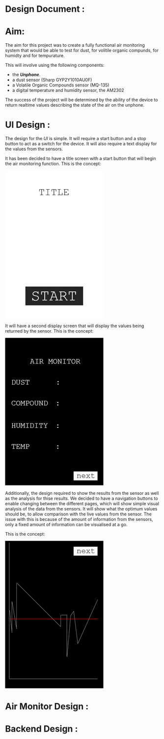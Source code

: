 # __Design__ __Document__ :

# Aim:

The aim for this project was to create a fully functional air monitoring system that would be able to test for dust, for volitile organic compunds, for humidty and for tempurature.

This will involve using the following components:
 - the ___Unphone___.
 - a dust sensor (Sharp GYP2Y1010AU0F)
 - a Volatile Organic Compounds sensor (MQ-135)
 - a digital temperature and humidity sensor, the AM2302

The success of the project will be determined by the ability of the device to return realtime values describing the state of the air on the unphone.

# UI Design :

The design for the _UI_ is simple. It will require a start button and a stop button to act as a switch for the device. It will also require a text display for the values from the sensors.

It has been decided to have a title screen with a start button that will begin the air monitoring function. This is the concept:

![](images/Mockup.png)

It will have a second display screen that will display the values being returned by the sensor. This is the concept:

![](images/Mockup_readings.png)

Additionally, the design required to show the results from the sensor as well as the analysis for thise results. We decided to have a navigation buttons to enable changing between the different pages, which will show simple visual analysis of the data from the sensors. It will show what the optimum values should be, to allow comparison with the live values from the sensor. The issue with this is because of the amount of information from the sensors, only a fixed amount of information can be visualised at a go.

This is the concept:

![](images/Mockup_analysis.png)
# Air Monitor Design :

# Backend Design :
